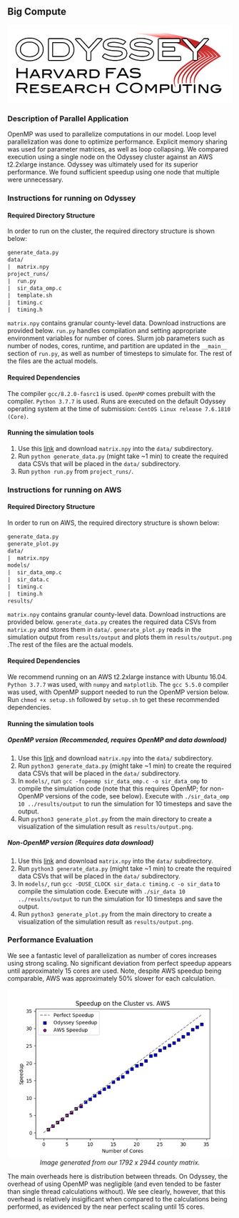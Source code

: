 ## Big Compute
<p align="center">
<img src="https://raw.githubusercontent.com/not-a-hot-dog/parallelized-disease-modeling/gh-pages/_images/odyssey_branding.png"/>
</p>

### Description of Parallel Application
OpenMP was used to parallelize computations in our model.
Loop level parallelization was done to optimize performance.
Explicit memory sharing was used for parameter matrices, as well as loop collapsing.
We compared execution using a single node on the Odyssey cluster against an AWS t2.2xlarge instance.
Odyssey was ultimately used for its superior performance.
We found sufficient speedup using one node that multiple were unnecessary.

### Instructions for running on Odyssey

#### Required Directory Structure
In order to run on the cluster, the required directory structure is shown below:

```
generate_data.py
data/
|  matrix.npy
project_runs/
|  run.py
|  sir_data_omp.c
|  template.sh
|  timing.c
|  timing.h
```

`matrix.npy` contains granular county-level data. Download instructions are provided below. `run.py` handles compilation and setting appropriate environment variables for number of cores. Slurm job parameters such as number of nodes, cores, runtime, and partition are updated in the `__main__` section of `run.py`, as well as number of timesteps to simulate for. The rest of the files are the actual models.

#### Required Dependencies
The compiler `gcc/8.2.0-fasrc1` is used. `OpenMP` comes prebuilt with the compiler. `Python 3.7.7` is used. Runs are executed on the default Odyssey operating system at the time of submission: `CentOS Linux release 7.6.1810 (Core)`.

#### Running the simulation tools
1. Use this [link](https://drive.google.com/file/d/1-iOfdYB9nqvazSthgwOlMHEa5q0RyXbn/view?fbclid=IwAR3xFKPT26JkwBLH0oB7WesWrTytM7ir1t9cjrPa3njt8zsip6nxq4BdmaU) and download `matrix.npy` into the `data/` subdirectory.
2. Run `python generate_data.py` (might take ~1 min) to create the required data CSVs that will be placed in the `data/` subdirectory.
3. Run `python run.py` from `project_runs/`.

### Instructions for running on AWS

#### Required Directory Structure
In order to run on AWS, the required directory structure is shown below:

```
generate_data.py
generate_plot.py
data/
|  matrix.npy
models/
|  sir_data_omp.c
|  sir_data.c
|  timing.c
|  timing.h
results/
```

`matrix.npy` contains granular county-level data. Download instructions are provided below. `generate_data.py` creates the required data CSVs from `matrix.py` and stores them in `data/`. `generate_plot.py` reads in the simulation output from `results/output` and plots them in `results/output.png` .The rest of the files are the actual models.

#### Required Dependencies
We recommend running on an AWS t2.2xlarge instance with Ubuntu 16.04. `Python 3.7.7` was used, with `numpy` and `matplotlib`. The `gcc 5.5.0` compiler was used, with OpenMP support needed to run the OpenMP version below. Run `chmod +x setup.sh` followed by `setup.sh` to get these recommended dependencies.

#### Running the simulation tools

##### OpenMP version (Recommended, requires OpenMP and data download)
1. Use this [link](https://drive.google.com/file/d/1-iOfdYB9nqvazSthgwOlMHEa5q0RyXbn/view?fbclid=IwAR3xFKPT26JkwBLH0oB7WesWrTytM7ir1t9cjrPa3njt8zsip6nxq4BdmaU) and download `matrix.npy` into the `data/` subdirectory.
2. Run `python3 generate_data.py` (might take ~1 min) to create the required data CSVs that will be placed in the `data/` subdirectory.
3. In `models/`, run `gcc -fopenmp sir_data_omp.c -o sir_data_omp` to compile the simulation code (note that this requires OpenMP; for non-OpenMP versions of the code, see below). Execute with `./sir_data_omp 10 ../results/output` to run the simulation for 10 timesteps and save the output.
4. Run `python3 generate_plot.py` from the main directory to create a visualization of the simulation result as `results/output.png`.

##### Non-OpenMP version (Requires data download)
1. Use this [link](https://drive.google.com/file/d/1-iOfdYB9nqvazSthgwOlMHEa5q0RyXbn/view?fbclid=IwAR3xFKPT26JkwBLH0oB7WesWrTytM7ir1t9cjrPa3njt8zsip6nxq4BdmaU) and download `matrix.npy` into the `data/` subdirectory.
2. Run `python3 generate_data.py` (might take ~1 min) to create the required data CSVs that will be placed in the `data/` subdirectory.
3. In `models/`, run `gcc -DUSE_CLOCK sir_data.c timing.c -o sir_data` to compile the simulation code. Execute with `./sir_data 10 ../results/output` to run the simulation for 10 timesteps and save the output.
4. Run `python3 generate_plot.py` from the main directory to create a visualization of the simulation result as `results/output.png`.

### Performance Evaluation
We see a fantastic level of parallelization as number of cores increases using strong scaling.
No significant deviation from perfect speedup appears until approximately 15 cores are used.
Note, despite AWS speedup being comparable, AWS was approximately 50% slower for each calculation.
<p align="center">
<img src="https://raw.githubusercontent.com/not-a-hot-dog/parallelized-disease-modeling/gh-pages/_images/cluster_speedup.png" alt>
<em>Image generated from our 1792 x 2944 county matrix.</em>
</p>

The main overheads here is distribution between threads.
On Odyssey, the  overhead of using OpenMP was negligible (and even tended to be faster than single thread calculations without).
We see clearly, however, that this overhead is relatively insigificant when compared to the calculations being performed, as evidenced by the near perfect scaling until 15 cores.

